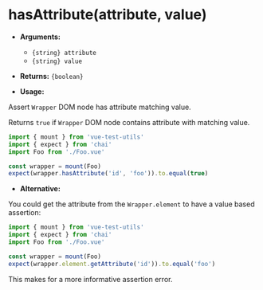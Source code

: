 # hasAttribute(attribute, value)

- **Arguments:**
  - `{string} attribute`
  - `{string} value`

- **Returns:** `{boolean}`

- **Usage:**

Assert `Wrapper` DOM node has attribute matching value.

Returns `true` if `Wrapper` DOM node contains attribute with matching value.

```js
import { mount } from 'vue-test-utils'
import { expect } from 'chai'
import Foo from './Foo.vue'

const wrapper = mount(Foo)
expect(wrapper.hasAttribute('id', 'foo')).to.equal(true)
```

- **Alternative:**

You could get the attribute from the `Wrapper.element` to have a value based assertion:

```js
import { mount } from 'vue-test-utils'
import { expect } from 'chai'
import Foo from './Foo.vue'

const wrapper = mount(Foo)
expect(wrapper.element.getAttribute('id')).to.equal('foo')
```

This makes for a more informative assertion error.
